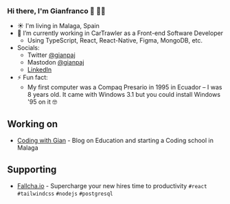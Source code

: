 ### Hi there, I'm Gianfranco 👋 👩‍🌾

<!-- [![Contact me on Codementor to get live 1:1 coding help](https://www.codementor.io/m-badges/gianpaj/find-me-on-cm-b.svg)](https://www.codementor.io/@gianpaj?refer=badge) -->

- ☀️ I'm living in Malaga, Spain
- 🔭 I’m currently working in CarTrawler as a Front-end Software Developer
  - Using TypeScript, React, React-Native, Figma, MongoDB, etc.
- Socials:
  - Twitter [@gianpaj](https://twitter.com/gianpaj)
  - Mastodon [@gianpaj](https://mastodon.social/@gianpaj)
  - [LinkedIn](https://linkedin.com/in/gianpaj)
- ⚡ Fun fact:
  - My first computer was a Compaq Presario in 1995 in Ecuador – I was 8 years old. It came with Windows 3.1 but you could install Windows '95 on it 🤓

## Working on 

- [Coding with Gian](https://gianpaj.com/) - Blog on Education and starting a Coding school in Malaga

## Supporting

- [Fallcha.io](https://app.fallcha.io/) - Supercharge your new hires time to productivity `#react` `#tailwindcss` `#nodejs` `#postgresql`

